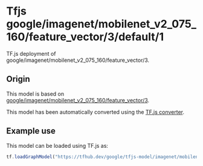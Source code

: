 # Tfjs google/imagenet/mobilenet_v2_075_160/feature_vector/3/default/1
TF.js deployment of google/imagenet/mobilenet_v2_075_160/feature_vector/3.

<!-- parent-model: google/imagenet/mobilenet_v2_075_160/feature_vector/3 -->

## Origin

This model is based on [google/imagenet/mobilenet_v2_075_160/feature_vector/3](https://tfhub.dev/google/imagenet/mobilenet_v2_075_160/feature_vector/3).

This model has been automatically converted using the [TF.js converter](https://github.com/tensorflow/tfjs/tree/master/tfjs-converter).

## Example use
This model can be loaded using TF.js as:

```javascript
tf.loadGraphModel("https://tfhub.dev/google/tfjs-model/imagenet/mobilenet_v2_075_160/feature_vector/3/default/1", { fromTFHub: true })
```

